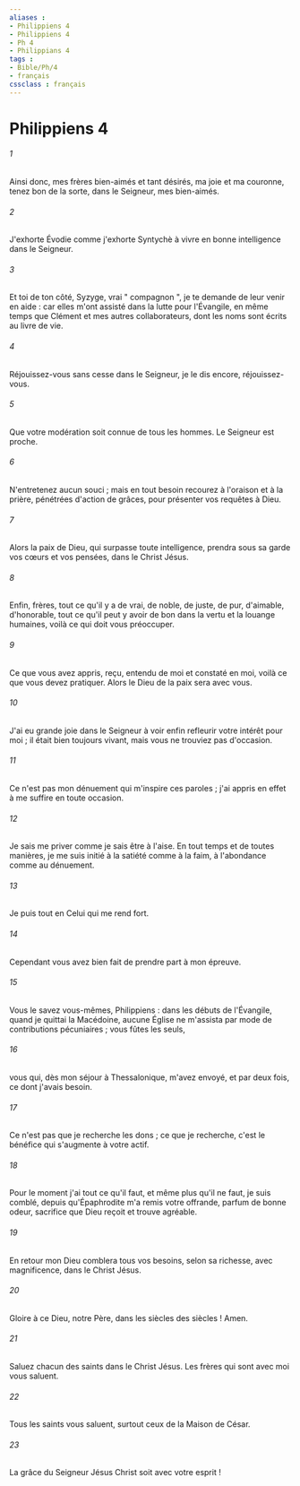 ```yaml
---
aliases : 
- Philippiens 4
- Philippiens 4
- Ph 4
- Philippians 4
tags : 
- Bible/Ph/4
- français
cssclass : français
---
```


# Philippiens 4

###### 1
Ainsi donc, mes frères bien-aimés et tant désirés, ma joie et ma couronne, tenez bon de la sorte, dans le Seigneur, mes bien-aimés. 
###### 2
J'exhorte Évodie comme j'exhorte Syntychè à vivre en bonne intelligence dans le Seigneur. 
###### 3
Et toi de ton côté, Syzyge, vrai " compagnon ", je te demande de leur venir en aide : car elles m'ont assisté dans la lutte pour l'Évangile, en même temps que Clément et mes autres collaborateurs, dont les noms sont écrits au livre de vie. 
###### 4
Réjouissez-vous sans cesse dans le Seigneur, je le dis encore, réjouissez-vous. 
###### 5
Que votre modération soit connue de tous les hommes. Le Seigneur est proche. 
###### 6
N'entretenez aucun souci ; mais en tout besoin recourez à l'oraison et à la prière, pénétrées d'action de grâces, pour présenter vos requêtes à Dieu. 
###### 7
Alors la paix de Dieu, qui surpasse toute intelligence, prendra sous sa garde vos cœurs et vos pensées, dans le Christ Jésus. 
###### 8
Enfin, frères, tout ce qu'il y a de vrai, de noble, de juste, de pur, d'aimable, d'honorable, tout ce qu'il peut y avoir de bon dans la vertu et la louange humaines, voilà ce qui doit vous préoccuper. 
###### 9
Ce que vous avez appris, reçu, entendu de moi et constaté en moi, voilà ce que vous devez pratiquer. Alors le Dieu de la paix sera avec vous. 
###### 10
J'ai eu grande joie dans le Seigneur à voir enfin refleurir votre intérêt pour moi ; il était bien toujours vivant, mais vous ne trouviez pas d'occasion. 
###### 11
Ce n'est pas mon dénuement qui m'inspire ces paroles ; j'ai appris en effet à me suffire en toute occasion. 
###### 12
Je sais me priver comme je sais être à l'aise. En tout temps et de toutes manières, je me suis initié à la satiété comme à la faim, à l'abondance comme au dénuement. 
###### 13
Je puis tout en Celui qui me rend fort. 
###### 14
Cependant vous avez bien fait de prendre part à mon épreuve. 
###### 15
Vous le savez vous-mêmes, Philippiens : dans les débuts de l'Évangile, quand je quittai la Macédoine, aucune Église ne m'assista par mode de contributions pécuniaires ; vous fûtes les seuls, 
###### 16
vous qui, dès mon séjour à Thessalonique, m'avez envoyé, et par deux fois, ce dont j'avais besoin. 
###### 17
Ce n'est pas que je recherche les dons ; ce que je recherche, c'est le bénéfice qui s'augmente à votre actif. 
###### 18
Pour le moment j'ai tout ce qu'il faut, et même plus qu'il ne faut, je suis comblé, depuis qu'Épaphrodite m'a remis votre offrande, parfum de bonne odeur, sacrifice que Dieu reçoit et trouve agréable. 
###### 19
En retour mon Dieu comblera tous vos besoins, selon sa richesse, avec magnificence, dans le Christ Jésus. 
###### 20
Gloire à ce Dieu, notre Père, dans les siècles des siècles ! Amen. 
###### 21
Saluez chacun des saints dans le Christ Jésus. Les frères qui sont avec moi vous saluent. 
###### 22
Tous les saints vous saluent, surtout ceux de la Maison de César. 
###### 23
La grâce du Seigneur Jésus Christ soit avec votre esprit ! 
